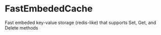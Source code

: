 # FastEmbededCache
Fast embeded key-value storage (redis-like) that supports Set, Get, and Delete methods
